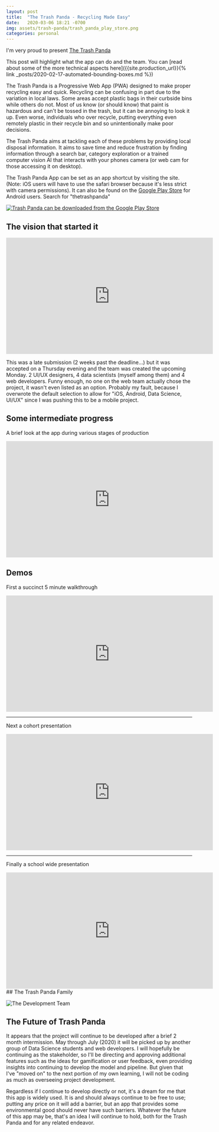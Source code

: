 ```yaml
---
layout: post
title:  "The Trash Panda - Recycling Made Easy"
date:   2020-03-06 18:21 -0700
img: assets/trash-panda/trash_panda_play_store.png
categories: personal
---
```


I'm very proud to present [The Trash Panda](https://www.thetrashpanda.com)

This post will highlight what the app can do and the team. You can [read about some of the more technical aspects here]({{site.production_url}}{% link _posts/2020-02-17-automated-bounding-boxes.md %})

The Trash Panda is a Progressive Web App (PWA) designed to make proper recycling easy and quick. Recycling can be confusing in part due to the variation in local laws. Some areas accept plastic bags in their curbside bins while others do not. Most of us know (or should know) that paint is hazardous and can't be tossed in the trash, but it can be annoying to look it up. Even worse, individuals who over recycle, putting everything even remotely plastic in their recycle bin and so unintentionally make poor decisions.

The Trash Panda aims at tackling each of these problems by providing local disposal information. It aims to save time and reduce frustration by finding information through a search bar, category exploration or a trained computer vision AI that interacts with your phones camera (or web cam for those accessing it on desktop).

The Trash Panda App can be set as an app shortcut by visiting the site. (Note: iOS users will have to use the safari browser because it's less strict with camera permissions). It can also be found on the [Google Play Store](https://play.google.com/store/apps/details?id=com.thetrashpanda.twa) for Android users. Search for "thetrashpanda"

[![Trash Panda can be downloaded from the Google Play Store]({{site.baseurl}}/assets/trash-panda/trash_panda_play_store.png)](https://play.google.com/store/apps/details?id=com.thetrashpanda.twa)

## The vision that started it

<iframe width="560" height="315" src="https://www.youtube.com/embed/oVh8fccQHZQ" frameborder="0" allow="accelerometer; autoplay; encrypted-media; gyroscope; picture-in-picture" allowfullscreen></iframe>

This was a late submission (2 weeks past the deadline...) but it was accepted on a Thursday evening and the team was created the upcoming Monday. 2 UI/UX designers, 4 data scientists (myself among them) and 4 web developers. Funny enough, no one on the web team actually chose the project, it wasn't even listed as an option. Probably my fault, because I overwrote the default selection to allow for "iOS, Android, Data Science, UI/UX" since I was pushing this to be a mobile project.


## Some intermediate progress

A brief look at the app during various stages of production

<iframe width="560" height="315" src="https://www.youtube.com/embed/7KWUMH-beOc" frameborder="0" allow="accelerometer; autoplay; encrypted-media; gyroscope; picture-in-picture" allowfullscreen></iframe>


## Demos

First a succinct 5 minute walkthrough
<iframe width="560" height="315" src="https://www.youtube.com/embed/YbEzwob7PLw" frameborder="0" allow="accelerometer; autoplay; encrypted-media; gyroscope; picture-in-picture" allowfullscreen></iframe>

<hr>

Next a cohort presentation

<iframe width="560" height="315" src="https://www.youtube.com/embed/kbdNZ5NrJhc?start=7104" frameborder="0" allow="accelerometer; autoplay; encrypted-media; gyroscope; picture-in-picture" allowfullscreen></iframe>

<hr>

Finally a school wide presentation 
<iframe width="560" height="315" src="https://www.youtube.com/embed/7g_kUKm5QIY?start=1365" frameborder="0" allow="accelerometer; autoplay; encrypted-media; gyroscope; picture-in-picture" allowfullscreen></iframe>
## The Trash Panda Family

![The Development Team]({{site.baseurl}}/assets/trash-panda/trash_panda_team.png)

## The Future of Trash Panda

It appears that the project will continue to be developed after a brief 2 month intermission. May through July (2020) it will be picked up by another group of Data Science students and web developers. I will hopefully be continuing as the stakeholder, so I'll be directing and approving additional features such as the ideas for gamification or user feedback, even providing insights into continuing to develop the model and pipeline. But given that I've "moved on" to the next portion of my own learning, I will not be coding as much as overseeing project development.

Regardless if I continue to develop directly or not, it's a dream for me that this app is widely used. It is and should always continue to be free to use; putting any price on it will add a barrier, but an app that provides some environmental good should never have such barriers. Whatever the future of this app may be, that's an idea I will continue to hold, both for the Trash Panda and for any related endeavor.
